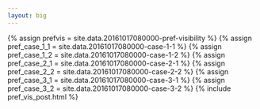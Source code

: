 ```yaml
---
layout: big
---
```

{% assign prefvis = site.data.20161017080000-pref-visibility %}
{% assign pref_case_1_1 = site.data.20161017080000-case-1-1 %}
{% assign pref_case_1_2 = site.data.20161017080000-case-1-2 %}
{% assign pref_case_2_1 = site.data.20161017080000-case-2-1 %}
{% assign pref_case_2_2 = site.data.20161017080000-case-2-2 %}
{% assign pref_case_3_1 = site.data.20161017080000-case-3-1 %}
{% assign pref_case_3_2 = site.data.20161017080000-case-3-2 %}
{% include pref_vis_post.html %}
